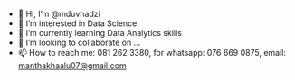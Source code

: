 - 👋 Hi, I’m @mduvhadzi
- 👀 I’m interested in Data Science
- 🌱 I’m currently learning Data Analytics skills
- 💞️ I’m looking to collaborate on ...
- 📫 How to reach me: 081 262 3380, for whatsapp: 076 669 0875, email: manthakhaalu07@gmail.com

<!---
mduvhadzi/mduvhadzi is a ✨ special ✨ repository because its `README.md` (this file) appears on your GitHub profile.
You can click the Preview link to take a look at your changes.
--->
